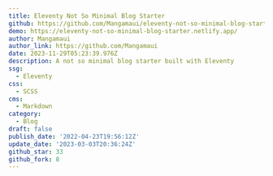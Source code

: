 ```yaml
---
title: Eleventy Not So Minimal Blog Starter
github: https://github.com/Mangamaui/eleventy-not-so-minimal-blog-starter
demo: https://eleventy-not-so-minimal-blog-starter.netlify.app/
author: Mangamaui
author_link: https://github.com/Mangamaui
date: 2023-11-29T05:23:39.976Z
description: A not so minimal blog starter built with Eleventy
ssg:
  - Eleventy
css:
  - SCSS
cms:
  - Markdown
category:
  - Blog
draft: false
publish_date: '2022-04-23T19:56:12Z'
update_date: '2023-03-03T20:36:24Z'
github_star: 33
github_fork: 8
---
```

